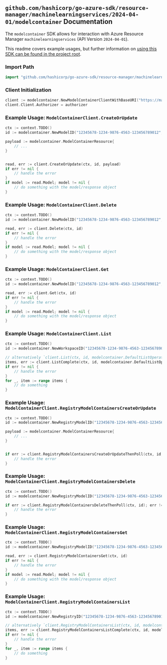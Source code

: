
## `github.com/hashicorp/go-azure-sdk/resource-manager/machinelearningservices/2024-04-01/modelcontainer` Documentation

The `modelcontainer` SDK allows for interaction with Azure Resource Manager `machinelearningservices` (API Version `2024-04-01`).

This readme covers example usages, but further information on [using this SDK can be found in the project root](https://github.com/hashicorp/go-azure-sdk/tree/main/docs).

### Import Path

```go
import "github.com/hashicorp/go-azure-sdk/resource-manager/machinelearningservices/2024-04-01/modelcontainer"
```


### Client Initialization

```go
client := modelcontainer.NewModelContainerClientWithBaseURI("https://management.azure.com")
client.Client.Authorizer = authorizer
```


### Example Usage: `ModelContainerClient.CreateOrUpdate`

```go
ctx := context.TODO()
id := modelcontainer.NewModelID("12345678-1234-9876-4563-123456789012", "example-resource-group", "workspaceName", "modelName")

payload := modelcontainer.ModelContainerResource{
	// ...
}


read, err := client.CreateOrUpdate(ctx, id, payload)
if err != nil {
	// handle the error
}
if model := read.Model; model != nil {
	// do something with the model/response object
}
```


### Example Usage: `ModelContainerClient.Delete`

```go
ctx := context.TODO()
id := modelcontainer.NewModelID("12345678-1234-9876-4563-123456789012", "example-resource-group", "workspaceName", "modelName")

read, err := client.Delete(ctx, id)
if err != nil {
	// handle the error
}
if model := read.Model; model != nil {
	// do something with the model/response object
}
```


### Example Usage: `ModelContainerClient.Get`

```go
ctx := context.TODO()
id := modelcontainer.NewModelID("12345678-1234-9876-4563-123456789012", "example-resource-group", "workspaceName", "modelName")

read, err := client.Get(ctx, id)
if err != nil {
	// handle the error
}
if model := read.Model; model != nil {
	// do something with the model/response object
}
```


### Example Usage: `ModelContainerClient.List`

```go
ctx := context.TODO()
id := modelcontainer.NewWorkspaceID("12345678-1234-9876-4563-123456789012", "example-resource-group", "workspaceName")

// alternatively `client.List(ctx, id, modelcontainer.DefaultListOperationOptions())` can be used to do batched pagination
items, err := client.ListComplete(ctx, id, modelcontainer.DefaultListOperationOptions())
if err != nil {
	// handle the error
}
for _, item := range items {
	// do something
}
```


### Example Usage: `ModelContainerClient.RegistryModelContainersCreateOrUpdate`

```go
ctx := context.TODO()
id := modelcontainer.NewRegistryModelID("12345678-1234-9876-4563-123456789012", "example-resource-group", "registryName", "modelName")

payload := modelcontainer.ModelContainerResource{
	// ...
}


if err := client.RegistryModelContainersCreateOrUpdateThenPoll(ctx, id, payload); err != nil {
	// handle the error
}
```


### Example Usage: `ModelContainerClient.RegistryModelContainersDelete`

```go
ctx := context.TODO()
id := modelcontainer.NewRegistryModelID("12345678-1234-9876-4563-123456789012", "example-resource-group", "registryName", "modelName")

if err := client.RegistryModelContainersDeleteThenPoll(ctx, id); err != nil {
	// handle the error
}
```


### Example Usage: `ModelContainerClient.RegistryModelContainersGet`

```go
ctx := context.TODO()
id := modelcontainer.NewRegistryModelID("12345678-1234-9876-4563-123456789012", "example-resource-group", "registryName", "modelName")

read, err := client.RegistryModelContainersGet(ctx, id)
if err != nil {
	// handle the error
}
if model := read.Model; model != nil {
	// do something with the model/response object
}
```


### Example Usage: `ModelContainerClient.RegistryModelContainersList`

```go
ctx := context.TODO()
id := modelcontainer.NewRegistryID("12345678-1234-9876-4563-123456789012", "example-resource-group", "registryName")

// alternatively `client.RegistryModelContainersList(ctx, id, modelcontainer.DefaultRegistryModelContainersListOperationOptions())` can be used to do batched pagination
items, err := client.RegistryModelContainersListComplete(ctx, id, modelcontainer.DefaultRegistryModelContainersListOperationOptions())
if err != nil {
	// handle the error
}
for _, item := range items {
	// do something
}
```
